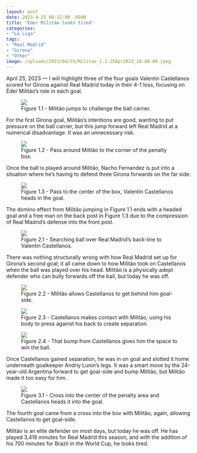 ```yaml
---
layout: post
date: 2023-4-25 08:12:00 -0500
title: "Éder Militão looks tired"
categories: 
- "La Liga"
tags: 
- "Real Madrid"
- "Girona"
- "Other"
image: /uploads/2023/04/25/Militao_1.1-25Apr2023_18:48:00.jpeg
---
```


April 25, 2023 — I will highlight three of the four goals Valentin Castellanos scored for Girona against Real Madrid today in their 4-1 loss, focusing on Éder Militão’s role in each goal.

<figure>
    <img src="https://tacticsjournal.com/uploads/2023/04/25/Militao_1.1-25Apr2023_18:48:00.jpeg">
    <figcaption>Figure 1.1 - Militão jumps to challenge the ball carrier.</figcaption>
</figure>
For the first Girona goal, Militão’s intentions are good, wanting to put pressure on the ball carrier, but this jump forward left Real Madrid at a numerical disadvantage. It was an unnecessary risk.

<figure>
    <img src="https://tacticsjournal.com/uploads/2023/04/25/Militao_1.2-25Apr2023_18:38:46.jpeg">
    <figcaption>Figure 1.2 - Pass around Militão to the corner of the penalty box.</figcaption>
</figure>
Once the ball is played around Militão, Nacho Fernandez is put into a situation where he’s having to defend three Girona forwards on the far side.

<figure>
    <img src="https://tacticsjournal.com/uploads/2023/04/25/Militao_1.3-25Apr2023_18:55:06.jpeg">
    <figcaption>Figure 1.3 - Pass to the center of the box, Valentin Castellanos heads in the goal.</figcaption>
</figure>
The domino effect from Militão jumping in Figure 1.1 ends with a headed goal and a free man on the back post in Figure 1.3 due to the compression of Real Madrid’s defense into the front post.

<figure>
    <img src="https://tacticsjournal.com/uploads/2023/04/25/Militao_2.1-25Apr2023_18:59:03.jpeg">
    <figcaption>Figure 2.1 - Searching ball over Real Madrid’s back-line to Valentin Castellanos.</figcaption>
</figure>

There was nothing structurally wrong with how Real Madrid set up for Girona’s second goal; it all came down to how Militão took on Castellanos when the ball was played over his head. Militão is a physically adept defender who can bully forwards off the ball, but today he was off.

<figure>
    <img src="https://tacticsjournal.com/uploads/2023/04/25/Image-25Apr2023_19:02:49.jpeg">
    <figcaption>Figure 2.2 - Militão allows Castellanos to get behind him goal-side.</figcaption>
</figure>
<figure>
    <img src="https://tacticsjournal.com/uploads/2023/04/25/Image-25Apr2023_19:03:16.jpeg">
    <figcaption>Figure 2.3 - Castellanos makes contact with Militão, using his body to press against his back to create separation.</figcaption>
</figure>
<figure>
    <img src="https://tacticsjournal.com/uploads/2023/04/25/Image-25Apr2023_19:03:49.jpeg">
    <figcaption>Figure 2.4 - That bump from Castellanos gives him the space to win the ball.</figcaption>
</figure>

Once Castellanos gained separation, he was in on goal and slotted it home underneath goalkeeper Andriy Lunin’s legs. It was a smart move by the 24-year-old Argentina forward to get goal-side and bump Militão, but Militão made it too easy for him.

<figure>
    <img src="https://tacticsjournal.com/uploads/2023/04/25/Image-25Apr2023_19:04:19.jpeg">
    <figcaption>Figure 3.1 - Cross into the center of the penalty area and Castellanos heads it into the goal.</figcaption>
</figure> 
The fourth goal came from a cross into the box with Militão, again, allowing Castellanos to get goal-side.

Militão is an elite defender on most days, but today he was off. He has played 3,418 minutes for Real Madrid this season, and with the addition of his 700 minutes for Brazil in the World Cup, he looks tired. 

